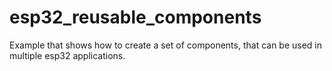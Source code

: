 # esp32_reusable_components
Example that shows how to create a set of components, that can be used in multiple esp32 applications. 
